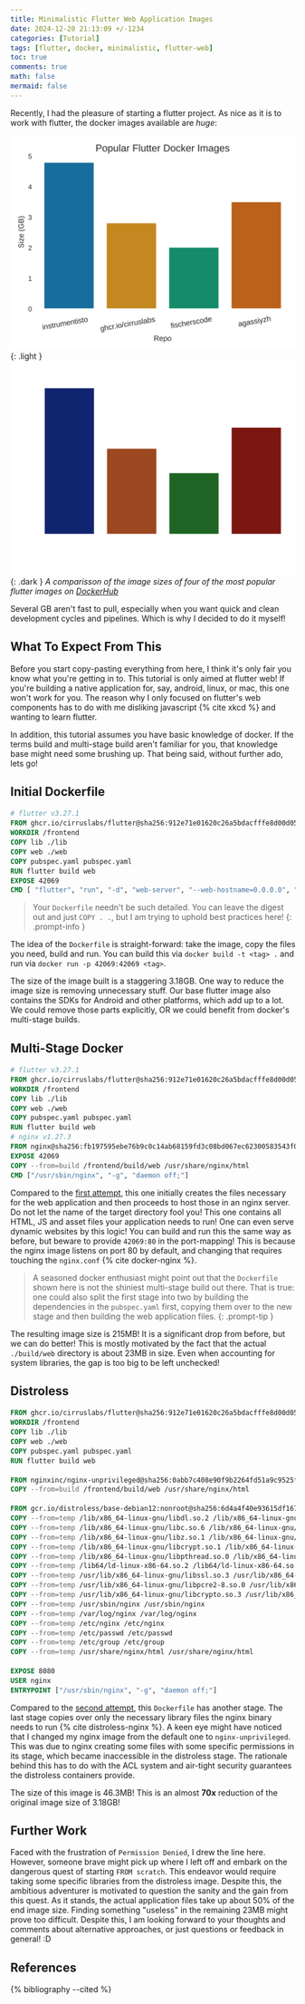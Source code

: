 ```yaml
---
title: Minimalistic Flutter Web Application Images
date: 2024-12-20 21:13:09 +/-1234
categories: [Tutorial]
tags: [flutter, docker, minimalistic, flutter-web]
toc: true
comments: true
math: false
mermaid: false
---
```


Recently, I had the pleasure of starting a flutter project. As nice as it is to work with flutter, the docker images available are *huge*:

![Flutter Container Images](../assets/img/flutter-white.svg){: .light }
![Flutter Container Images](../assets/img/flutter-dark.svg){: .dark }
_A comparisson of the image sizes of four of the most popular flutter images on [DockerHub](https://hub.docker.com/search?q=flutter)_

Several GB aren't fast to pull, especially when you want quick and clean development cycles and pipelines. Which is why I decided to do it myself!

## What To Expect From This

Before you start copy-pasting everything from here, I think it's only fair you know what you're getting in to. This tutorial is only aimed at flutter web! If you're building a native application for, say, android, linux, or mac, this one won't work for you. The reason why I only focused on flutter's web components has to do with me disliking javascript {% cite xkcd %} and wanting to learn flutter.

In addition, this tutorial assumes you have basic knowledge of docker. If the terms build and multi-stage build aren't familiar for you, that knowledge base might need some brushing up. That being said, without further ado, lets go!

## Initial Dockerfile

```Dockerfile
# flutter v3.27.1
FROM ghcr.io/cirruslabs/flutter@sha256:912e71e01620c26a5bdacfffe8d00d053802aee956802ab08b250ece498b442a AS build
WORKDIR /frontend
COPY lib ./lib
COPY web ./web
COPY pubspec.yaml pubspec.yaml
RUN flutter build web
EXPOSE 42069
CMD [ "flutter", "run", "-d", "web-server", "--web-hostname=0.0.0.0", "--web-port=42069" ]
```

> Your `Dockerfile` needn't be such detailed. You can leave the digest out and just `COPY . .`, but I am trying to uphold best practices here!
{: .prompt-info }

The idea of the `Dockerfile` is straight-forward: take the image, copy the files you need, build and run. You can build this via `docker build -t <tag> .` and run via `docker run -p 42069:42069 <tag>`.

The size of the image built is a staggering 3.18GB. One way to reduce the image size is removing unnecessary stuff. Our base flutter image also contains the SDKs for Android and other platforms, which add up to a lot. We could remove those parts explicitly, OR we could benefit from docker's multi-stage builds.

## Multi-Stage Docker

```Dockerfile
# flutter v3.27.1
FROM ghcr.io/cirruslabs/flutter@sha256:912e71e01620c26a5bdacfffe8d00d053802aee956802ab08b250ece498b442a AS build
WORKDIR /frontend
COPY lib ./lib
COPY web ./web
COPY pubspec.yaml pubspec.yaml
RUN flutter build web
# nginx v1.27.3
FROM nginx@sha256:fb197595ebe76b9c0c14ab68159fd3c08bd067ec62300583543f0ebda353b5be AS deploy
EXPOSE 42069
COPY --from=build /frontend/build/web /usr/share/nginx/html
CMD ["/usr/sbin/nginx", "-g", "daemon off;"] 
```

Compared to the [first attempt](#initial-dockerfile), this one initially creates the files necessary for the web application and then proceeds to host those in an nginx server. Do not let the name of the target directory fool you! This one contains all HTML, JS and asset files your application needs to run! One can even serve dynamic websites by this logic! You can build and run this the same way as before, but beware to provide `42069:80` in the port-mapping! This is because the nginx image listens on port 80 by default, and changing that requires touching the `nginx.conf` {% cite docker-nginx %}.

> A seasoned docker enthusiast might point out that the `Dockerfile` shown here is not the shiniest multi-stage build out there. That is true: one could also split the first stage into two by building the dependencies in the `pubspec.yaml` first, copying them over to the new stage and then building the web application files.
{: .prompt-tip }

The resulting image size is 215MB! It is a significant drop from before, but we can do better! This is mostly motivated by the fact that the actual `./build/web` directory is about 23MB in size. Even when accounting for system libraries, the gap is too big to be left unchecked!

## Distroless

```Dockerfile
FROM ghcr.io/cirruslabs/flutter@sha256:912e71e01620c26a5bdacfffe8d00d053802aee956802ab08b250ece498b442a AS build
WORKDIR /frontend
COPY lib ./lib
COPY web ./web
COPY pubspec.yaml pubspec.yaml
RUN flutter build web

FROM nginxinc/nginx-unprivileged@sha256:0abb7c408e90f9b2264fd51a9c9525f7a88be5286d040968dddd8534515910bd AS temp
COPY --from=build /frontend/build/web /usr/share/nginx/html

FROM gcr.io/distroless/base-debian12:nonroot@sha256:6d4a4f40e93615df1677463ca56456379cc3a4e2359308c9e72bc60ffc4a12a9
COPY --from=temp /lib/x86_64-linux-gnu/libdl.so.2 /lib/x86_64-linux-gnu/libdl.so.2
COPY --from=temp /lib/x86_64-linux-gnu/libc.so.6 /lib/x86_64-linux-gnu/libc.so.6
COPY --from=temp /lib/x86_64-linux-gnu/libz.so.1 /lib/x86_64-linux-gnu/libz.so.1
COPY --from=temp /lib/x86_64-linux-gnu/libcrypt.so.1 /lib/x86_64-linux-gnu/libcrypt.so.1
COPY --from=temp /lib/x86_64-linux-gnu/libpthread.so.0 /lib/x86_64-linux-gnu/libpthread.so.0
COPY --from=temp /lib64/ld-linux-x86-64.so.2 /lib64/ld-linux-x86-64.so.2
COPY --from=temp /usr/lib/x86_64-linux-gnu/libssl.so.3 /usr/lib/x86_64-linux-gnu/libssl.so.3
COPY --from=temp /usr/lib/x86_64-linux-gnu/libpcre2-8.so.0 /usr/lib/x86_64-linux-gnu/libpcre2-8.so.0
COPY --from=temp /usr/lib/x86_64-linux-gnu/libcrypto.so.3 /usr/lib/x86_64-linux-gnu/libcrypto.so.3
COPY --from=temp /usr/sbin/nginx /usr/sbin/nginx
COPY --from=temp /var/log/nginx /var/log/nginx
COPY --from=temp /etc/nginx /etc/nginx
COPY --from=temp /etc/passwd /etc/passwd
COPY --from=temp /etc/group /etc/group
COPY --from=temp /usr/share/nginx/html /usr/share/nginx/html

EXPOSE 8080
USER nginx
ENTRYPOINT ["/usr/sbin/nginx", "-g", "daemon off;"] 
```

Compared to the [second attempt](#multi-stage-docker), this `Dockerfile` has another stage. The last stage copies over only the necessary library files the nginx binary needs to run {% cite distroless-nginx %}. A keen eye might have noticed that I changed my nginx image from the default one to `nginx-unprivileged`. This was due to nginx creating some files with some specific permissions in its stage, which became inaccessible in the distroless stage. The rationale behind this has to do with the ACL system and air-tight security guarantees the distroless containers provide.  

The size of this image is 46.3MB! This is an almost **70x** reduction of the original image size of 3.18GB!

## Further Work

Faced with the frustration of `Permission Denied`, I drew the line here. However, someone brave might pick up where I left off and embark on the dangerous quest of starting `FROM scratch`. This endeavor would require taking some specific libraries from the distroless image. Despite this, the ambitious adventurer is motivated to question the sanity and the gain from this quest. As it stands, the actual application files take up about 50% of the end image size. Finding something "useless" in the remaining 23MB might prove too difficult. Despite this, I am looking forward to your thoughts and comments about alternative approaches, or just questions or feedback in general! :D

## References

{% bibliography --cited %}
